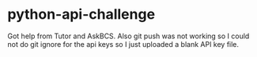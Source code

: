# python-api-challenge
Got help from Tutor and AskBCS. Also git push was not working so I could not do git ignore for the api keys so I just uploaded a blank API key file.
